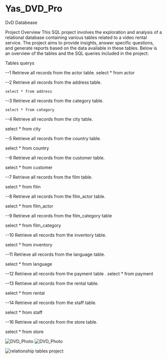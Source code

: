 # Yas_DVD_Pro
DvD Databease 

Project Overview
This SQL project involves the exploration and analysis of a relational database containing various tables related to a video rental service.
The project aims to provide insights, answer specific questions, and generate reports based on the data available in these tables. 
Below is an overview of the tables and the SQL queries included in the project:

Tables querys 

--1 Retrieve all records from the actor table.
    select * from actor

--2 Retrieve all records from the address table.

    select * from address

--3  Retrieve all records from the category table.

    select * from category

--4 Retrieve all records from the city table.

  select * from city

--5 Retrieve all records from the country table.

  select * from country

--6 Retrieve all records from the customer table.

  select * from customer

--7 Retrieve all records from the film table.

  select * from film

--8 Retrieve all records from the film_actor table.

  select * from film_actor

--9 Retrieve all records from the film_category table

  select * from film_category

--10 Retrieve all records from the inventory table.

  select * from inventory

--11 Retrieve all records from the language table.

  select * from language

--12 Retrieve all records from the payment table
.
  select * from payment 

--13 Retrieve all records from the rental table.

  select * from rental 

--14 Retrieve all records from the staff table.

  select * from staff

--16 Retrieve all records from the store table.

  select * from store 


![DVD_Photo](https://github.com/QAEngineer2050/Yas_DVD_Pro/assets/144169921/aa09579c-9cf6-4b08-877d-32b31b59bcb5)
![DVD_Photo](https://github.com/QAEngineer2050/Yas_DVD_Pro/assets/144169921/e815b877-7f69-4bfa-aca3-a1bb4a042edb)


![relationship tables project](https://github.com/QAEngineer2050/Yas_DVD_Pro/assets/144169921/7e41fd16-bdc9-4675-a9c4-a80c07809f82)


